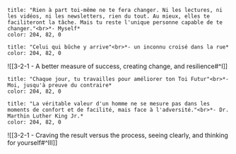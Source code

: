 ```ad-quote
title: "Rien à part toi-même ne te fera changer. Ni les lectures, ni les vidéos, ni les newsletters, rien du tout. Au mieux, elles te faciliteront la tâche. Mais tu reste l'unique personne capable de te changer."<br>*- Myself*
color: 204, 82, 0
```

```ad-quote
title: "Celui qui bûche y arrive"<br>*- un inconnu croisé dans la rue*
color: 204, 82, 0
```

![[3-2-1 - A better measure of success, creating change, and resilience#^I]]

```ad-quote
title: "Chaque jour, tu travailles pour améliorer ton Toi Futur"<br>*- Moi, jusqu'à preuve du contraire*
color: 204, 82, 0
```

```ad-quote
title: "La véritable valeur d'un homme ne se mesure pas dans les moments de confort et de facilité, mais face à l'adversité."<br>*- Dr. Marthin Luther King Jr.*
color: 204, 82, 0
```

![[3-2-1 - Craving the result versus the process, seeing clearly, and thinking for yourself#^III]]